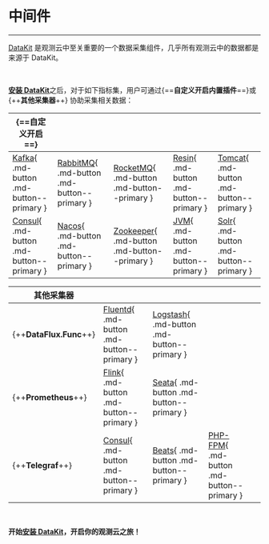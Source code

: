 # 中间件

---

[DataKit](../../datakit/) 是观测云中至关重要的一个数据采集组件，几乎所有观测云中的数据都是来源于 DataKit。

<br/>

[**安装 DataKit**](../../datakit/datakit-install.md)之后，对于如下指标集，用户可通过{==**自定义开启内置插件**==}或 {++**其他采集器**++} 协助采集相关数据：

| {==**自定义开启**==}  |    |      |     |      | 
| --------- | ---- | ---- | ---- | ---- |
| [Kafka](kafka.md){ .md-button .md-button--primary } |  [RabbitMQ](rabbitmq.md){ .md-button .md-button--primary } |  [RocketMQ](rocketmq.md){ .md-button .md-button--primary } | [Resin](resin.md){ .md-button .md-button--primary } | [Tomcat](tomcat.md){ .md-button .md-button--primary } |
| [Consul](consul.md){ .md-button .md-button--primary } | [Nacos](nacos.md){ .md-button .md-button--primary } | [Zookeeper](zookeeper.md){ .md-button .md-button--primary } | [JVM](jvm.md){ .md-button .md-button--primary }  | [Solr](solr.md){ .md-button .md-button--primary }  | 

| 其他采集器 |    |      |     |      | 
| --------- | ---- | ---- | ---- | ---- |
| {++**DataFlux.Func**++} |[Fluentd](fluentd-metrics.md){ .md-button .md-button--primary }  | [Logstash](logstash-metrics.md){ .md-button .md-button--primary } |        |        |
| {++**Prometheus**++} | [Flink](flink.md){ .md-button .md-button--primary } | [Seata](seata.md){ .md-button .md-button--primary }|   |   |
| {++**Telegraf**++} | [Consul](consul.md){ .md-button .md-button--primary } | [Beats](beats.md){ .md-button .md-button--primary }| [PHP-FPM](php-fpm.md){ .md-button .md-button--primary }  |   |

<br/>

**开始[安装 DataKit](../../datakit/datakit-install.md)，开启你的观测云之旅！**
